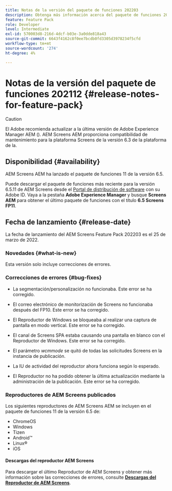 ```yaml
---
title: Notas de la versión del paquete de funciones 202203
description: Obtenga más información acerca del paquete de funciones 202203 de AEM Screens lanzado el 25 de marzo de 2022.
feature: Feature Pack
role: Developer
level: Intermediate
exl-id: 570003d8-216d-4dcf-b03e-3a0dde818a43
source-git-commit: 6643f4162c8f0ee7bcdb0fd3305d3978234f5cfd
workflow-type: tm+mt
source-wordcount: '274'
ht-degree: 4%

---
```


# Notas de la versión del paquete de funciones 202112 {#release-notes-for-feature-pack}

>[!CAUTION]
>El Adobe recomienda actualizar a la última versión de Adobe Experience Manager AEM (). AEM Screens AEM proporciona compatibilidad de mantenimiento para la plataforma Screens de la versión 6.3 de la plataforma de la.

## Disponibilidad {#availability}

AEM Screens AEM ha lanzado el paquete de funciones 11 de la versión 6.5.

Puede descargar el paquete de funciones más reciente para la versión 6.5.11 de AEM Screens desde el [Portal de distribución de software](https://experience.adobe.com/#/downloads/content/software-distribution/es/aem.html) con su Adobe ID. Vaya a la pestaña **Adobe Experience Manager** y busque **Screens AEM** para obtener el último paquete de funciones con el título **6.5 Screens FP11**.

## Fecha de lanzamiento {#release-date}

La fecha de lanzamiento del AEM Screens Feature Pack 202203 es el 25 de marzo de 2022.

### Novedades {#what-is-new}

Esta versión solo incluye correcciones de errores.

### Correcciones de errores {#bug-fixes}

* La segmentación/personalización no funcionaba. Este error se ha corregido.

* El correo electrónico de monitorización de Screens no funcionaba después del FP10. Este error se ha corregido.

* El Reproductor de Windows se bloqueaba al realizar una captura de pantalla en modo vertical. Este error se ha corregido.

* El canal de Screens SPA estaba causando una pantalla en blanco con el Reproductor de Windows. Este error se ha corregido.

* El parámetro *wcmmode* se quitó de todas las solicitudes Screens en la instancia de publicación.

* La IU de actividad del reproductor ahora funciona según lo esperado.

* El Reproductor no ha podido obtener la última actualización mediante la administración de la publicación. Este error se ha corregido.

### Reproductores de AEM Screens publicados

Los siguientes reproductores de AEM Screens AEM se incluyen en el paquete de funciones 11 de la versión 6.5 de:

* ChromeOS
* Windows
* Tizen
* Android™
* Linux®
* iOS

#### Descargas del reproductor AEM Screens

Para descargar el último Reproductor de AEM Screens y obtener más información sobre las correcciones de errores, consulte **[Descargas del Reproductor de AEM Screens](https://download.macromedia.com/screens/index.html)**.
